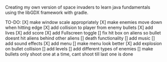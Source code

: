 Creating my own version of space invaders to learn java fundamentals using the libGDX framework with gradle.


TO-DO:
[X] make window scale appropriately
[X] make enemies move down when hitting edge
[X] add collision to player from enemy bullets
[X] add lives
[X] add score
[X] add Fullscreen toggle
[] fix hit box on aliens so bullet doesnt hit aliens behind other aliens
[] death functionality
[] add music
[] add sound effects
[X] add menu
[] make menu look better
[X] add explosion on bullet collision
[] add levels
[] add different types of enemies
[] make bullets only shoot one at a time, cant shoot till last one is done